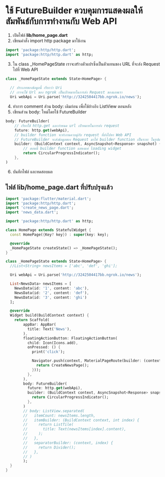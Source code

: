 
# ใช้ FutureBuilder ควบคุมการแสดงผลให้สัมพันธ์กับการทำงานกับ Web API 

1. เปิดไฟล์ **lib/home_page.dart** 
2. เขียนคำสั่ง import http package มาใช้งาน 

```dart
import 'package:http/http.dart';
import 'package:http/http.dart' as http;
```

3. ใน class _HomePageState เราจะสร้างตัวแปรซึ่งเป็นตัวแทนของ URL ที่จะส่ง Request ไปที่ Web API 

```dart
class _HomePageState extends State<HomePage> {
  
  // ประเภทของข้อมูลนี้ เรียกว่า Uri
  // เราจะใช้ Url ของ ngrok เป็นเป้าหมายในการส่ง Request ของแอพเรา
  Uri webApi = Uri.parse('http://3242504417bb.ngrok.io/news');
```

4. ทำการ comment ส่วน body: เดิมก่อน เพื่อใช้อ้างอิง ListView ตอนหลัง
5. เขียนส่วน body: ใหม่​โดยใช้ FutureBuilder 

```dart
body: FutureBuilder(
    // เรียกใช้ http.get และกำหนด url เป้าหมายในการส่ง request 
    future: http.get(webApi),
    // builder function จะทำงานควบคู่กับ request ที่ส่งไปหา Web API
    // FutureBuilder จะส่งข้อมูลของ Request มาให้ builder function เป็นระยะ ในรูปแบบของตัวแปร snapshot 
    builder: (BuildContext context, AsyncSnapshot<Response> snapshot) {
        // ตอนนี้ builder function แสดงแค่ loading widget 
        return CircularProgressIndicator();
    },
)
```

6. บันทึกไฟล์​ และทดสอบผล


## ไฟล์ lib/home_page.dart ที่ปรับปรุงแล้ว 

```dart 
import 'package:flutter/material.dart';
import 'package:http/http.dart';
import 'create_news_page.dart';
import 'news_data.dart';

import 'package:http/http.dart' as http;

class HomePage extends StatefulWidget {
  const HomePage({Key? key}) : super(key: key);

  @override
  _HomePageState createState() => _HomePageState();
}

class _HomePageState extends State<HomePage> {
  //List<String> newsItems = ['abc', 'def', 'ghi'];

  Uri webApi = Uri.parse('http://3242504417bb.ngrok.io/news');

  List<NewsData> newsItems = [
    NewsData(id: '1', content: 'abc'),
    NewsData(id: '2', content: 'def'),
    NewsData(id: '3', content: 'ghi')
  ];

  @override
  Widget build(BuildContext context) {
    return Scaffold(
        appBar: AppBar(
          title: Text('News'),
        ),
        floatingActionButton: FloatingActionButton(
          child: Icon(Icons.add),
          onPressed: () {
            print('click');

            Navigator.push(context, MaterialPageRoute(builder: (context) {
              return CreateNewsPage();
            }));
          },
        ),
        body: FutureBuilder(
          future: http.get(webApi),
          builder: (BuildContext context, AsyncSnapshot<Response> snapshot) {
            return CircularProgressIndicator();
          },
        )
        // body: ListView.separated(
        //   itemCount: newsItems.length,
        //   itemBuilder: (BuildContext context, int index) {
        //     return ListTile(
        //       title: Text(newsItems[index].content),
        //     );
        //   },
        //   separatorBuilder: (context, index) {
        //     return Divider();
        //   },
        // )
        );
  }
}

```